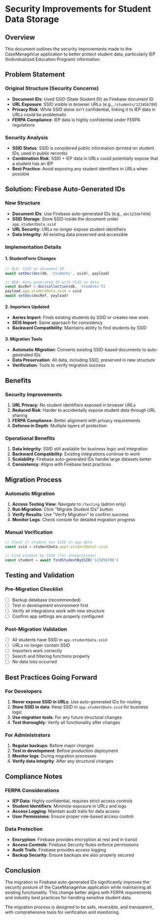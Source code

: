 # Security Improvements for Student Data Storage

## Overview

This document outlines the security improvements made to the CaseManageVue application to better protect student data, particularly IEP (Individualized Education Program) information.

## Problem Statement

### Original Structure (Security Concerns)
- **Document IDs**: Used SSID (State Student ID) as Firebase document ID
- **URL Exposure**: SSID visible in browser URLs (e.g., `/students/123456789`)
- **Privacy Risk**: While SSID alone isn't confidential, linking it to IEP data in URLs could be problematic
- **FERPA Compliance**: IEP data is highly confidential under FERPA regulations

### Security Analysis
- **SSID Status**: SSID is considered public information (printed on student IDs, used in public records)
- **Combination Risk**: SSID + IEP data in URLs could potentially expose that a student has an IEP
- **Best Practice**: Avoid exposing any student identifiers in URLs when possible

## Solution: Firebase Auto-Generated IDs

### New Structure
- **Document IDs**: Use Firebase auto-generated IDs (e.g., `abc123def456`)
- **SSID Storage**: Store SSID inside the document under `app.studentData.ssid`
- **URL Security**: URLs no longer expose student identifiers
- **Data Integrity**: All existing data preserved and accessible

### Implementation Details

#### 1. StudentForm Changes
```javascript
// OLD: SSID as document ID
await setDoc(doc(db, 'students', ssid), payload)

// NEW: Auto-generated ID with SSID in data
const docRef = doc(collection(db, 'students'))
payload.app.studentData.ssid = ssid
await setDoc(docRef, payload)
```

#### 2. Importers Updated
- **Aeries Import**: Finds existing students by SSID or creates new ones
- **SEIS Import**: Same approach for consistency
- **Backward Compatibility**: Maintains ability to find students by SSID

#### 3. Migration Tools
- **Automatic Migration**: Converts existing SSID-based documents to auto-generated IDs
- **Data Preservation**: All data, including SSID, preserved in new structure
- **Verification**: Tools to verify migration success

## Benefits

### Security Improvements
1. **URL Privacy**: No student identifiers exposed in browser URLs
2. **Reduced Risk**: Harder to accidentally expose student data through URL sharing
3. **FERPA Compliance**: Better alignment with privacy requirements
4. **Defense in Depth**: Multiple layers of protection

### Operational Benefits
1. **Data Integrity**: SSID still available for business logic and integration
2. **Backward Compatibility**: Existing integrations continue to work
3. **Scalability**: Firebase auto-generated IDs handle large datasets better
4. **Consistency**: Aligns with Firebase best practices

## Migration Process

### Automatic Migration
1. **Access Testing View**: Navigate to `/testing` (admin only)
2. **Run Migration**: Click "Migrate Student IDs" button
3. **Verify Results**: Use "Verify Migration" to confirm success
4. **Monitor Logs**: Check console for detailed migration progress

### Manual Verification
```javascript
// Check if student has SSID in app data
const ssid = studentData.app?.studentData?.ssid

// Find student by SSID (for integrations)
const student = await findStudentBySSID('123456789')
```

## Testing and Validation

### Pre-Migration Checklist
- [ ] Backup database (recommended)
- [ ] Test in development environment first
- [ ] Verify all integrations work with new structure
- [ ] Confirm app settings are properly configured

### Post-Migration Validation
- [ ] All students have SSID in `app.studentData.ssid`
- [ ] URLs no longer contain SSID
- [ ] Importers work correctly
- [ ] Search and filtering functions properly
- [ ] No data loss occurred

## Best Practices Going Forward

### For Developers
1. **Never expose SSID in URLs**: Use auto-generated IDs for routing
2. **Store SSID in data**: Keep SSID in `app.studentData.ssid` for business logic
3. **Use migration tools**: For any future structural changes
4. **Test thoroughly**: Verify all functionality after changes

### For Administrators
1. **Regular backups**: Before major changes
2. **Test in development**: Before production deployment
3. **Monitor logs**: During migration processes
4. **Verify data integrity**: After any structural changes

## Compliance Notes

### FERPA Considerations
- **IEP Data**: Highly confidential, requires strict access controls
- **Student Identifiers**: Minimize exposure in URLs and logs
- **Access Logging**: Maintain audit trails for data access
- **User Permissions**: Ensure proper role-based access control

### Data Protection
- **Encryption**: Firebase provides encryption at rest and in transit
- **Access Controls**: Firebase Security Rules enforce permissions
- **Audit Trails**: Firebase provides access logging
- **Backup Security**: Ensure backups are also properly secured

## Conclusion

The migration to Firebase auto-generated IDs significantly improves the security posture of the CaseManageVue application while maintaining all existing functionality. This change better aligns with FERPA requirements and industry best practices for handling sensitive student data.

The migration process is designed to be safe, reversible, and transparent, with comprehensive tools for verification and monitoring. 